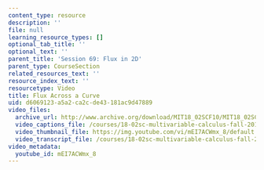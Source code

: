 ```yaml
---
content_type: resource
description: ''
file: null
learning_resource_types: []
optional_tab_title: ''
optional_text: ''
parent_title: 'Session 69: Flux in 2D'
parent_type: CourseSection
related_resources_text: ''
resource_index_text: ''
resourcetype: Video
title: Flux Across a Curve
uid: d6069123-a5a2-ca2c-de43-181ac9d47889
video_files:
  archive_url: http://www.archive.org/download/MIT18_02SCF10/MIT18_02SCF10Rec_47_300k.mp4
  video_captions_file: /courses/18-02sc-multivariable-calculus-fall-2010/9cd2e02d55ee576db3c8c65317b478c3_mEI7ACWmx_8.vtt
  video_thumbnail_file: https://img.youtube.com/vi/mEI7ACWmx_8/default.jpg
  video_transcript_file: /courses/18-02sc-multivariable-calculus-fall-2010/046b49cfab9fdecd6604e7db4b183759_mEI7ACWmx_8.pdf
video_metadata:
  youtube_id: mEI7ACWmx_8
---
```


